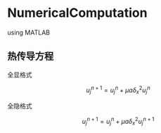 # NumericalComputation

using MATLAB

## 热传导方程

全显格式

$$ 
u_{j}^{n+1}=u_{j}^{n}+\mu a\delta_{x}^{2}u_{j}^{n} 
$$

全隐格式 

$$ 
u_{j}^{n+1}=u_{j}^{n}+\mu a\delta_{x}^{2}u_{j}^{n+1} 
$$
